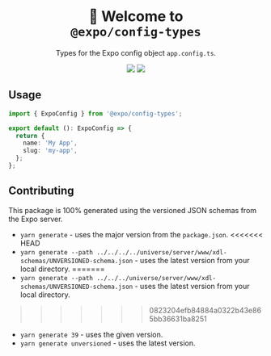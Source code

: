 <!-- Title -->
<h1 align="center">
👋 Welcome to <br><code>@expo/config-types</code>
</h1>

<p align="center">Types for the Expo config object <code>app.config.ts</code>.</p>

<p align="center">
  <img src="https://flat.badgen.net/packagephobia/install/@expo/config-types">

  <a href="https://www.npmjs.com/package/@expo/config-types">
    <img src="https://flat.badgen.net/npm/dw/@expo/config-types" target="_blank" />
  </a>
</p>

<!-- Body -->

## Usage

```ts
import { ExpoConfig } from '@expo/config-types';

export default (): ExpoConfig => {
  return {
    name: 'My App',
    slug: 'my-app',
  };
};
```

## Contributing

This package is 100% generated using the versioned JSON schemas from the Expo server.

- `yarn generate` - uses the major version from the `package.json`.
<<<<<<< HEAD
- `yarn generate --path ../../../../universe/server/www/xdl-schemas/UNVERSIONED-schema.json` - uses the latest version from your local directory.
=======
- `yarn generate --path ../../../universe/server/www/xdl-schemas/UNVERSIONED-schema.json` - uses the latest version from your local directory.
>>>>>>> 0823204efb84884a0322b43e865bb36631ba8251
- `yarn generate 39` - uses the given version.
- `yarn generate unversioned` - uses the latest version.
